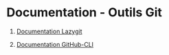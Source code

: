 # Documentation - Outils Git


1. [Documentation Lazygit](doc/Lazygit.md)


2. [Documentation GitHub-CLI](doc/GH-CLI.md)

